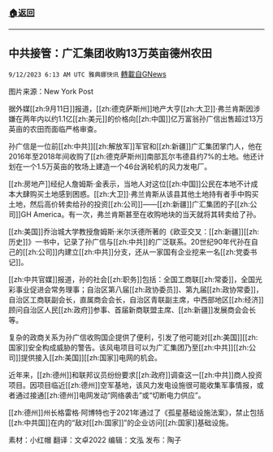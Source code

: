 ###  [:house:返回](README.md)
---


## 中共接管：广汇集团收购13万英亩德州农田
`9/12/2023 6:13 AM UTC 雅典娜快讯` [轉載自GNews](https://gnews.org/articles/1678593)

图片来源：New York Post  

据外媒[[zh:9月11日]]报道，[[zh:德克萨斯州]]地产大亨[[zh:大卫]]·弗兰肯斯因涉嫌在两年内以约1.1亿[[zh:美元]]的价格向[[zh:中国]]亿万富翁孙广信出售超过13万英亩的农田而面临严格审查。  

孙广信是一位前[[zh:中共]][[zh:解放军]]军官和[[zh:新疆]]广汇集团掌门人，他在2016年至2018年间收购了[[zh:德克萨斯州]]南部瓦尔韦德县约7%的土地。他还计划在一个1.5万英亩的牧场上建造一个46台涡轮机的风力发电厂。   

[[zh:房地产]]经纪人詹姆斯·金表示，当地人对这位[[zh:中国]]公民在本地不计成本大肆购买土地感到困惑。[[zh:大卫]]·弗兰肯斯从该县其他土地持有者手中购买土地，然后高价转卖给孙的投资[[zh:公司]]——[[zh:新疆]]广汇集团的子[[zh:公司]]GH America。有一次，弗兰肯斯甚至在收购地块的当天就将其转卖给了孙。  

[[zh:美国]]乔治城大学教授詹姆斯·米尔沃德所著的《欧亚交叉：[[zh:新疆]][[zh:历史]]》一书中，记录了孙广信与[[zh:中共]]的广泛联系。20世纪90年代孙在自己的[[zh:公司]]内建立[[zh:中共]]分支，还从一家国有企业挖来一名[[zh:党委书记]]。  

[[zh:中共官媒]]报道，孙的社会[[zh:职务]]包括：全国工商联[[zh:常委]]，全国光彩事业促进会常务理事；自治区第八届[[zh:政协委员]]、第九届[[zh:政协常委]]，自治区工商联副会长，直属商会会长，自治区青联副主席，中西部地区[[zh:经济]]顾问自治区人民[[zh:政府]]参事、首届新商联盟主席、[[zh:新疆]]发展商会会长等。  

复杂的政商关系为孙广信收购国企提供了便利，引发了他可能对[[zh:美国]][[zh:国家]]安全构成威胁的警告。该风电项目可以为广汇集团乃至[[zh:中共]][[zh:公司]]提供接入[[zh:美国]][[zh:国家]]电网的机会。  

近年来，[[zh:德州]]和联邦议员纷纷要求[[zh:政府]]调查这一[[zh:中共]]商人投资项目。因项目临近[[zh:德州]]空军基地，该风力发电设施很可能收集军事情报，或者通过接通[[zh:德州]]电网发动“网络袭击”或“切断电力供应”。  

[[zh:德州]]州长格雷格·阿博特也于2021年通过了《孤星基础设施法案》，禁止包括[[zh:中共国]]在内的“敌对[[zh:国家]]”的企业访问[[zh:国家]]基础设施。  

素材：小红帽  翻译：文卓2022  编辑：文泓  发布：陶子


